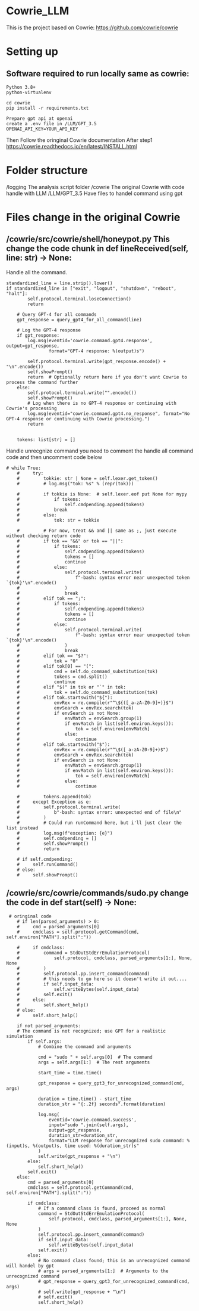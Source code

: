 # Cowrie_LLM
This is the project based on Cowrie: https://github.com/cowrie/cowrie

# Setting up

## Software required to run locally same as cowrie:
    Python 3.8+
    python-virtualenv

    cd cowrie
    pip install -r requirements.txt

    Prepare gpt api at openai
    create a .env file in /LLM/GPT_3.5
    OPENAI_API_KEY=YOUR_API_KEY

Then Follow the oringinal Cowrie documentation After step1
https://cowrie.readthedocs.io/en/latest/INSTALL.html

# Folder structure
/logging    The analysis script folder
/cowrie    The original Cowrie with code handle with LLM
/LLM/GPT_3.5    Have files to handel command using gpt

# Files change in the original Cowrie
## /cowrie/src/cowrie/shell/honeypot.py This change the code chunk in def lineReceived(self, line: str) -> None: 
Handle all the command.

    standardized_line = line.strip().lower()
    if standardized_line in ["exit", "logout", "shutdown", "reboot", "halt"]:
            self.protocol.terminal.loseConnection()
            return

        # Query GPT-4 for all commands
        gpt_response = query_gpt4_for_all_command(line)

        # Log the GPT-4 response
        if gpt_response:
            log.msg(eventid='cowrie.command.gpt4.response', output=gpt_response, 
                    format="GPT-4 response: %(output)s")

            self.protocol.terminal.write(gpt_response.encode() + "\n".encode())
            self.showPrompt()
            return  # Optionally return here if you don't want Cowrie to process the command further
        else:
            self.protocol.terminal.write("".encode())
            self.showPrompt()
            # Log when there is no GPT-4 response or continuing with Cowrie's processing
            log.msg(eventid="cowrie.command.gpt4.no_response", format="No GPT-4 response or continuing with Cowrie processing.")
            return
        

        tokens: list[str] = []

Handle unrecgnize command
you need to comment the handle all command code and then uncomment code below

    # while True:
        #     try:
        #         tokkie: str | None = self.lexer.get_token()
        #         # log.msg("tok: %s" % (repr(tok)))

        #         if tokkie is None:  # self.lexer.eof put None for mypy
        #             if tokens:
        #                 self.cmdpending.append(tokens)
        #             break
        #         else:
        #             tok: str = tokkie

        #         # For now, treat && and || same as ;, just execute without checking return code
        #         if tok == "&&" or tok == "||":
        #             if tokens:
        #                 self.cmdpending.append(tokens)
        #                 tokens = []
        #                 continue
        #             else:
        #                 self.protocol.terminal.write(
        #                     f"-bash: syntax error near unexpected token `{tok}'\n".encode()
        #                 )
        #                 break
        #         elif tok == ";":
        #             if tokens:
        #                 self.cmdpending.append(tokens)
        #                 tokens = []
        #                 continue
        #             else:
        #                 self.protocol.terminal.write(
        #                     f"-bash: syntax error near unexpected token `{tok}'\n".encode()
        #                 )
        #                 break
        #         elif tok == "$?":
        #             tok = "0"
        #         elif tok[0] == "(":
        #             cmd = self.do_command_substitution(tok)
        #             tokens = cmd.split()
        #             continue
        #         elif "$(" in tok or "`" in tok:
        #             tok = self.do_command_substitution(tok)
        #         elif tok.startswith("${"):
        #             envRex = re.compile(r"^\${([_a-zA-Z0-9]+)}$")
        #             envSearch = envRex.search(tok)
        #             if envSearch is not None:
        #                 envMatch = envSearch.group(1)
        #                 if envMatch in list(self.environ.keys()):
        #                     tok = self.environ[envMatch]
        #                 else:
        #                     continue
        #         elif tok.startswith("$"):
        #             envRex = re.compile(r"^\$([_a-zA-Z0-9]+)$")
        #             envSearch = envRex.search(tok)
        #             if envSearch is not None:
        #                 envMatch = envSearch.group(1)
        #                 if envMatch in list(self.environ.keys()):
        #                     tok = self.environ[envMatch]
        #                 else:
        #                     continue

        #         tokens.append(tok)
        #     except Exception as e:
        #         self.protocol.terminal.write(
        #             b"-bash: syntax error: unexpected end of file\n"
        #         )
        #         # Could run runCommand here, but i'll just clear the list instead
        #         log.msg(f"exception: {e}")
        #         self.cmdpending = []
        #         self.showPrompt()
        #         return

        # if self.cmdpending:
        #     self.runCommand()
        # else:
        #     self.showPrompt()

## /cowrie/src/cowrie/commands/sudo.py change the code in def start(self) -> None:

     # oringinal code
        # if len(parsed_arguments) > 0:
        #     cmd = parsed_arguments[0]
        #     cmdclass = self.protocol.getCommand(cmd, self.environ["PATH"].split(":"))

        #     if cmdclass:
        #         command = StdOutStdErrEmulationProtocol(
        #             self.protocol, cmdclass, parsed_arguments[1:], None, None
        #         )
        #         self.protocol.pp.insert_command(command)
        #         # this needs to go here so it doesn't write it out....
        #         if self.input_data:
        #             self.writeBytes(self.input_data)
        #         self.exit()
        #     else:
        #         self.short_help()
        # else:
        #     self.short_help()

        if not parsed_arguments:
        # The command is not recognized; use GPT for a realistic simulation
            if self.args:
                # Combine the command and arguments

                cmd = "sudo " + self.args[0]  # The command
                args = self.args[1:]  # The rest arguments

                start_time = time.time()

                gpt_response = query_gpt3_for_unrecognized_command(cmd, args)

                duration = time.time() - start_time
                duration_str = "{:.2f} seconds".format(duration)

                log.msg(
                    eventid='cowrie.command.success', 
                    input="sudo ".join(self.args), 
                    output=gpt_response, 
                    duration_str=duration_str,
                    format="LLM response for unrecognized sudo command: %(input)s, %(output)s, time used: %(duration_str)s"
                )
                self.write(gpt_response + "\n")
            else:
                self.short_help()
            self.exit()
        else:
            cmd = parsed_arguments[0]
            cmdclass = self.protocol.getCommand(cmd, self.environ["PATH"].split(":"))

            if cmdclass:
                # If a command class is found, proceed as normal
                command = StdOutStdErrEmulationProtocol(
                    self.protocol, cmdclass, parsed_arguments[1:], None, None
                )
                self.protocol.pp.insert_command(command)
                if self.input_data:
                    self.writeBytes(self.input_data)
                self.exit()
            else:
                # No command class found; this is an unrecognized command will handel by gpt
                # args = parsed_arguments[1:]  # Arguments to the unrecognized command
                # gpt_response = query_gpt3_for_unrecognized_command(cmd, args)
                # self.write(gpt_response + "\n")
                # self.exit()
                self.short_help()
